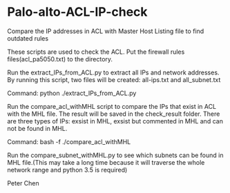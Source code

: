 # Palo-alto-ACL-IP-check
Compare the IP addresses in ACL with Master Host Listing file to find outdated rules

These scripts are used to check the ACL. Put the firewall rules files(acl_pa5050.txt) to the directory. 

Run the extract_IPs_from_ACL.py to extract all IPs and network addresses. By running this script, two files will be created: all-ips.txt and all_subnet.txt

Command: python ./extract_IPs_from_ACL.py

Run the compare_acl_withMHL script to compare the IPs that exist in ACL with the MHL file. The result will be saved in the check_result folder. There are three types of IPs: exsist in MHL, exsist but commented in MHL and can not be found in MHL. 

Command: bash -f ./compare_acl_withMHL

Run the compare_subnet_withMHL.py to see which subnets can be found in MHL file.(This may take a long time because it will traverse the whole network range and python 3.5 is required)

Peter Chen
